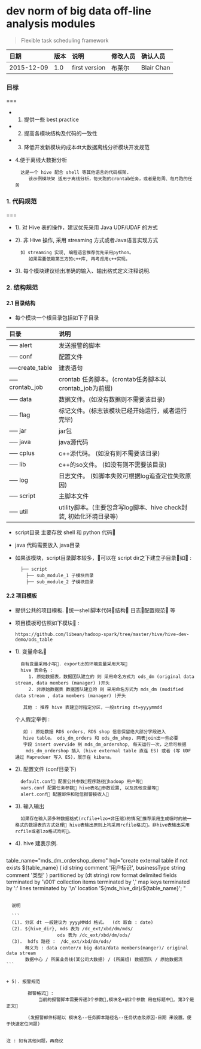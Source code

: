 # dev norm of big data off-line analysis modules 

> Flexible task scheduling framework

| 日期 | 版本 | 说明 | 修改人员| 确认人员 |
| :--- | :-- |:--- | :-- |:--- | 
| 2015-12-09 | 1.0 | first version | 布莱尔 | Blair Chan |

### 目标
===

+ 1. 提供一些 best practice
+ 2. 提高各模块结构及代码的一致性
+ 3. 降低开发新模块的成本dt大数据离线分析模块开发规范
+ 4.便于离线大数据分析
           
        这是一个 hive 配合 shell 等其他语言的代码框架.
           该示例模块架 适用于离线分析，每天跑的crontab任务，或者是每周、每月跑的任务


### 1. 代码规范
===

+ 1). 对 Hive 表的操作，建议优先采用 Java UDF/UDAF 的方式
+ 2). 非 Hive 操作, 采用 streaming 方式或者Java语言实现方式
         
        如 streaming 实现, 编程语言推荐优先采用python。
           如果需要依赖第三方的c++库, 再考虑用c++实现。 
+ 3). 每个模块建议给出准确的输入、输出格式定义注释说明.

### 2. 结构规范

#### 2.1 目录结构

+ 每个模块一个根目录包括如下子目录

| 目录 | 说明|
| :--- | :-- |
| ── alert | 发送报警的脚本 |  
| ── conf | 配置文件 |
| ──create_table | 建表语句 |
| ── crontab_job | crontab 任务脚本。(crontab任务脚本以crontab_job为前缀) |
| ── data | 数据文件。(如没有数据则不需要该目录) |
| ── flag | 标记文件。(标志该模块已经开始运行，或者运行完毕) |
| ── jar | jar包 |
| ── java | java源代码 |
| ── cplus | c++源代码。 (如没有则不需要该目录) |
| ── lib | c++的so文件。 (如没有则不需要该目录) |
| ── log | 日志文件。 (如脚本失败可根据log追查定位失败原因) |
| ── script | 主脚本文件 |
| ── util | utility脚本。(主要包含写log脚本、hive check封装, 初始化环境目录等)
+ script目录 主要存放 shell 和 python 代码􏰁 
+ java 代码需要放入 java目录 
+ 如果该模块，script目录脚本较多，􏰀可以在 script dir之下建立子目录􏰀如􏰂 :

        ├── script
          ├── sub_module_1 子模块目录 
          ├── sub_module_2 子模块目录
#### 2.2 项目模板 

+ 提供公共的项目模板. 􏰀统一shell脚本代码􏰄结构􏰄 日志􏰄配置规范􏰁 等
+ 项目模板可仿照如下模块􏰂 : 

   ```
   https://github.com/libean/hadoop-spark/tree/master/hive/hive-dev-demo/ods_table
   ```
        
+ 1). 变量命名􏰂

        自有变量采用小写􏰀. export出的环境变量采用大写􏰁
        hive 表命名 : 
           1. 原始数据表，数据团队建立的 则 采用命名方式为 ods_dm (original data stream, data members (manager) )开头
           2. 非原始数据表 数据团队建立的 则 采用命名方式为 mds_dm (modified data stream , data members (manager) )开头

         其他 : 推荐 hive 表建立时指定分区，一般string dt=yyyymmdd
         
  个人假定举例 :      
  
         如 : 原始数据 RDS orders, RDS shop 信息保留绝大部分字段进入 
         hive table。 ods_dm_orders 和 ods_dm_shop. 两表join出一些必要
         字段 insert overvide 到 mds_dm_ordershop, 每天运行一次，之后可根据
          mds_dm_ordershop 插入 (hive external table 直连 ES) 或者 (写 UDF 通过 Mapreduer 写入 ES)，展示在 kibana。
         

+ 2). 配置文件 (conf目录下)

        default.conf􏰂 配置公共参数􏰂程序路径􏰄hadoop 用户等􏰁
        vars.conf 配置任务参数􏰂 hive表名􏰄参数设置, 以及其他变量等􏰁
        alert.conf􏰂 配置邮件和短信报警接收人􏰁 
        
        
+ 3). 输入输出

        如果存在输入源多种数据格式(rcfile+lzo+非压缩)的情况􏰀推荐采用生成临时的统一格式的数据表的方式处理􏰁 hive表输出原则上均采用rcfile格式􏰁。非hive表输出采用rcfile或者lzo格式均可􏰁。
+ 4). hive 建表示例.

  ~~~ shell
table_name="mds_dm_ordershop_demo"
hql="create external table if not exists ${table_name}
(
  id string comment '用户标识',
  businessType string comment '类型'
)
partitioned by (dt string)
row format delimited fields terminated by '\001' collection items terminated by ',' map keys terminated by ':' lines terminated by '\n'
location '${mds_hive_dir}/${table_name}';
"
~~~

  说明

  ```
  (1). 分区 dt 一般建议为 yyyyMMdd 格式。  (dt 取自 : date)
  (2). ${hive_dir}, mds 表为 /dc_ext/xbd/dm/mds/ 
                   ods 表为 /dc_ext/xbd/dm/ods/
  (3).  hdfs 路径 :  /dc_ext/xbd/dm/ods/ 
       释义为 : data center/x big data/data members(manger)/ original data stream 
       数据中心 / 所属业务线(某公司大数据) / (所属组) 数据团队 / 原始数据流                 
```


+ 5). 报警规范

        报警格式􏰂 :
            当前的报警脚本需要传递3个参数􏰀,模块名+前2个参数 用在标题中􏰀, 第3个是正文􏰁 
    
        (发报警邮件标题以 模块名--任务脚本路径名--任务状态及原因-日期 来设置。便于快速定位问题)


注 : 如有其他问题，再商议
